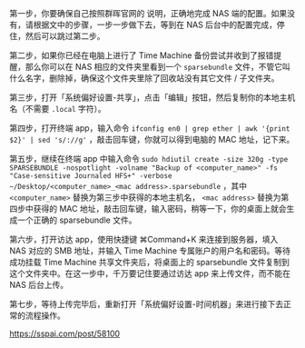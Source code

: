第一步，你要确保自己按照群晖官网的 说明，正确地完成 NAS 端的配置。如果没有，请根据文中的步骤，一步一步做下去，等到在 NAS 后台中的配置完成，停住，然后可以跳过第二步。

第二步，如果你已经在电脑上进行了 Time Machine 备份尝试并收到了报错提醒，那么你可以在 NAS 相应的文件夹里看到一个 `sparsebundle` 文件，不管它叫什么名字，删除掉，确保这个文件夹里除了回收站没有其它文件 / 子文件夹。

第三步，打开「系统偏好设置-共享」，点击「编辑」按钮，然后复制你的本地主机名（不需要 `.local` 字符）。

第四步，打开终端 app，输入命令 `ifconfig en0 | grep ether | awk '{print $2}' | sed 's/://g'` ，敲击回车键，你就可以得到电脑的 MAC 地址，记下来。

第五步，继续在终端 app 中输入命令 `sudo hdiutil create -size 320g -type SPARSEBUNDLE -nospotlight -volname "Backup of <computer_name>" -fs "Case-sensitive Journaled HFS+" -verbose ~/Desktop/<computer_name>_<mac address>.sparsebundle` ，其中 `<computer_name>` 替换为第三步中获得的本地主机名， `<mac address>` 替换为第四步中获得的 MAC 地址，敲击回车键，输入密码，稍等一下，你的桌面上就会生成一个正确的 sparsebundle 文件。

第六步，打开访达 app，使用快捷键 ⌘Command+K 来连接到服务器，填入 NAS 对应的 SMB 地址，并输入 Time Machine 专属账户的用户名和密码。等待成功挂载 Time Machine 共享文件夹后，将桌面上的 sparsebundle 文件复制到这个文件夹中。在这一步中，千万要记住要通过访达 app 来上传文件，而不能在 NAS 后台上传。

第七步，等待上传完毕后，重新打开「系统偏好设置-时间机器」来进行接下去正常的流程操作。

https://sspai.com/post/58100